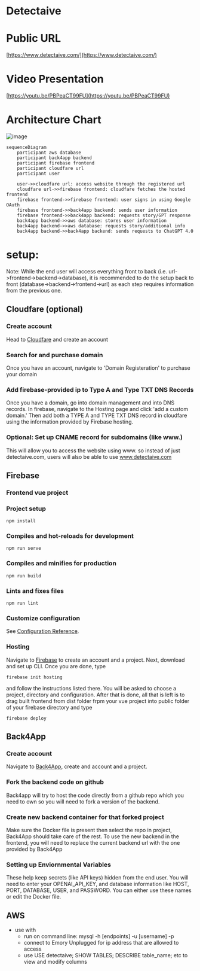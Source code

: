# Detectaive
# Public URL
[https://www.detectaive.com/](https://www.detectaive.com/)

# Video Presentation
[https://youtu.be/PBPeaCT99FU](https://youtu.be/PBPeaCT99FU)

# Architecture Chart
![image](https://github.com/lydializhenzhenemory/cs370/assets/97063631/3b91b0e2-c8b5-4baf-bf21-cc7b3baa9286)

```mermaid
sequenceDiagram
    participant aws database
    participant back4app backend
    participant firebase frontend
    participant cloudfare url
    participant user

    user->>cloudfare url: access website through the registered url
    cloudfare url->>firebase frontend: cloudfare fetches the hosted frontend
    firebase frontend->>firebase frontend: user signs in using Google OAuth
    firebase frontend->>back4app backend: sends user information
    firebase frontend->>back4app backend: requests story/GPT response
    back4app backend->>aws database: stores user information
    back4app backend->>aws database: requests story/additional info
    back4app backend->>back4app backend: sends requests to ChatGPT 4.0
```

# setup:
Note: While the end user will access everything front to back (i.e. url->frontend->backend->database), it is recommended to do the setup back to front (database->backend->frontend->url) as each step requires information from the previous one.

## Cloudfare (optional)
### Create account
Head to [Cloudfare](https://www.cloudflare.com/ ) and create an account
### Search for and purchase domain
Once you have an account, navigate to 'Domain Registeration' to purchase your domain
### Add firebase-provided ip to Type A and Type TXT DNS Records
Once you have a domain, go into domain management and into DNS records. In firebase, navigate to the Hosting page and click 'add a custom domain.' Then add both a TYPE A and TYPE TXT DNS record in cloudfare using the information provided by Firebase hosting.
### Optional: Set up CNAME record for subdomains (like www.)
This will allow you to access the website using www. so instead of just detectaive.com, users will also be able to use www.detectaive.com

## Firebase
### Frontend vue project
### Project setup
```
npm install
```

### Compiles and hot-reloads for development
```
npm run serve
```

### Compiles and minifies for production
```
npm run build
```

### Lints and fixes files
```
npm run lint
```

### Customize configuration
See [Configuration Reference](https://cli.vuejs.org/config/).

### Hosting
Navigate to [Firebase](https://firebase.google.com/) to create an account and a project. Next, download and set up CLI. Once you are done, type
```
firebase init hosting
```
and follow the instructions listed there. You will be asked to choose a project, directory and configuration. After that is done, all that is left is to drag built frontend from dist folder frpm your vue project into public folder of your firebase directory and type
```
firebase deploy
```

## Back4App
### Create account
Navigate to [Back4App](https://www.back4app.com/), create and account and a project.
### Fork the backend code on github
Back4app will try to host the code directly from a github repo which you need to own so you will need to fork a version of the backend.
### Create new backend container for that forked project
Make sure the Docker file is present then select the repo in project, Back4App should take care of the rest. To use the new backend in the frontend, you will need to replace the current backend url with the one provided by Back4App
### Setting up Enviornmental Variables
These help keep secrets (like API keys) hidden from the end user. You will need to enter your OPENAI_API_KEY, and database information like HOST, PORT, DATABASE, USER, and PASSWORD. You can either use these names or edit the Docker file.

## AWS
- use with
    - run on command line: mysql -h [endpoints] -u [username] -p
    - connect to Emory Unplugged for ip address that are allowed to access
    - use 
        USE detectaive;
        SHOW TABLES;
        DESCRIBE table_name;
        etc to view and modify columns
